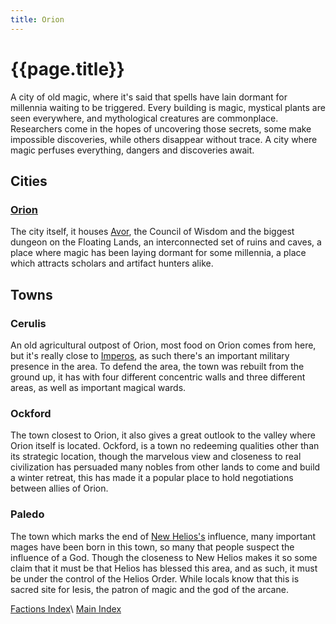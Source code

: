 ```yaml
---
title: Orion
---
```


# {{page.title}}

A city of old magic, where it's said that spells have lain dormant for millennia waiting to be triggered. Every building is magic, mystical plants are seen everywhere, and mythological creatures are commonplace. Researchers come in the hopes of uncovering those secrets, some make impossible discoveries, while others disappear without trace. A city where magic perfuses everything, dangers and discoveries await.

## Cities

### [Orion](Orion)

The city itself, it houses [Avor](../../NPCs/Avor), the Council of Wisdom and the biggest dungeon on the Floating Lands, an interconnected set of ruins and caves, a place where magic has been laying dormant for some millennia, a place which attracts scholars and artifact hunters alike.

## Towns

### Cerulis

An old agricultural outpost of Orion, most food on Orion comes from here, but it's really close to [Imperos](../Imperos/Summary), as such there's an important military presence in the area. To defend the area, the town was rebuilt from the ground up, it has with four different concentric walls and three different areas, as well as important magical wards.

### Ockford

The town closest to Orion, it also gives a great outlook to the valley where Orion itself is located. Ockford, is a town no redeeming qualities other than its strategic location, though the marvelous view and closeness to real civilization has persuaded many nobles from other lands to come and build a winter retreat, this has made it a popular place to hold negotiations between allies of Orion.

### Paledo

The town which marks the end of [New Helios's](<../New Helios/Summary>) influence, many important mages have been born in this town, so many that people suspect the influence of a God. Though the closeness to New Helios makes it so some claim that it must be that Helios has blessed this area, and as such, it must be under the control of the Helios Order. While locals know that this is sacred site for Iesis, the patron of magic and the god of the arcane.

[Factions Index](../Summary)\\
[Main Index](../../index)
